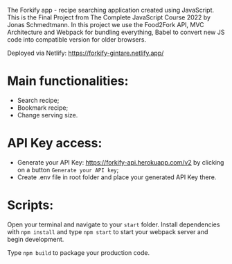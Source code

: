 The Forkify app - recipe searching application created using JavaScript. This is the Final Project from The Complete JavaScript Course 2022 by Jonas Schmedtmann. In this project we use the Food2Fork API, MVC Architecture and Webpack for bundling everything, Babel to convert new JS code into compatible version for older browsers.

Deployed via Netlify: https://forkify-gintare.netlify.app/

# Main functionalities:

- Search recipe;
- Bookmark recipe;
- Change serving size.

# API Key access:

- Generate your API Key: https://forkify-api.herokuapp.com/v2 by clicking on a button `Generate your API key`;
- Create .env file in root folder and place your generated API Key there.

# Scripts:

Open your terminal and navigate to your `start` folder. Install dependencies with `npm install` and type `npm start` to start your webpack server and begin development.

Type `npm build` to package your production code.
